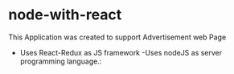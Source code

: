 # node-with-react

This Application was created to support Advertisement web Page

- Uses React-Redux as JS framework
-Uses nodeJS as server programming language.:
